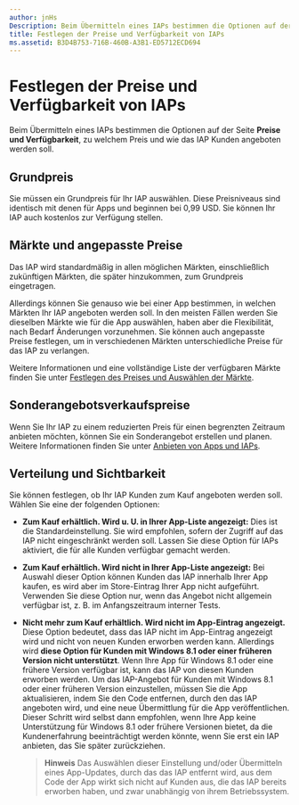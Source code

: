 ```yaml
---
author: jnHs
Description: Beim Übermitteln eines IAPs bestimmen die Optionen auf der Seite Preise und Verfügbarkeit, zu welchem Preis und wie das IAP Kunden angeboten werden soll.
title: Festlegen der Preise und Verfügbarkeit von IAPs
ms.assetid: B3D4B753-716B-460B-A3B1-ED5712ECD694
---
```


# Festlegen der Preise und Verfügbarkeit von IAPs


Beim Übermitteln eines IAPs bestimmen die Optionen auf der Seite **Preise und Verfügbarkeit**, zu welchem Preis und wie das IAP Kunden angeboten werden soll.

## Grundpreis


Sie müssen ein Grundpreis für Ihr IAP auswählen. Diese Preisniveaus sind identisch mit denen für Apps und beginnen bei 0,99 USD. Sie können Ihr IAP auch kostenlos zur Verfügung stellen.

## Märkte und angepasste Preise


Das IAP wird standardmäßig in allen möglichen Märkten, einschließlich zukünftigen Märkten, die später hinzukommen, zum Grundpreis eingetragen.

Allerdings können Sie genauso wie bei einer App bestimmen, in welchen Märkten Ihr IAP angeboten werden soll. In den meisten Fällen werden Sie dieselben Märkte wie für die App auswählen, haben aber die Flexibilität, nach Bedarf Änderungen vorzunehmen. Sie können auch angepasste Preise festlegen, um in verschiedenen Märkten unterschiedliche Preise für das IAP zu verlangen.

Weitere Informationen und eine vollständige Liste der verfügbaren Märkte finden Sie unter [Festlegen des Preises und Auswählen der Märkte](define-pricing-and-market-selection.md).

## Sonderangebotsverkaufspreise


Wenn Sie Ihr IAP zu einem reduzierten Preis für einen begrenzten Zeitraum anbieten möchten, können Sie ein Sonderangebot erstellen und planen. Weitere Informationen finden Sie unter [Anbieten von Apps und IAPs](put-apps-and-iaps-on-sale.md).

## Verteilung und Sichtbarkeit


Sie können festlegen, ob Ihr IAP Kunden zum Kauf angeboten werden soll. Wählen Sie eine der folgenden Optionen:

-   **Zum Kauf erhältlich. Wird u. U. in Ihrer App-Liste angezeigt:** Dies ist die Standardeinstellung. Sie wird empfohlen, sofern der Zugriff auf das IAP nicht eingeschränkt werden soll. Lassen Sie diese Option für IAPs aktiviert, die für alle Kunden verfügbar gemacht werden.
-   **Zum Kauf erhältlich. Wird nicht in Ihrer App-Liste angezeigt:** Bei Auswahl dieser Option können Kunden das IAP innerhalb Ihrer App kaufen, es wird aber im Store-Eintrag Ihrer App nicht aufgeführt. Verwenden Sie diese Option nur, wenn das Angebot nicht allgemein verfügbar ist, z. B. im Anfangszeitraum interner Tests.
-   **Nicht mehr zum Kauf erhältlich. Wird nicht im App-Eintrag angezeigt.** Diese Option bedeutet, dass das IAP nicht im App-Eintrag angezeigt wird und nicht von neuen Kunden erworben werden kann. Allerdings wird **diese Option für Kunden mit Windows 8.1 oder einer früheren Version nicht unterstützt**. Wenn Ihre App für Windows 8.1 oder eine frühere Version verfügbar ist, kann das IAP von diesen Kunden erworben werden. Um das IAP-Angebot für Kunden mit Windows 8.1 oder einer früheren Version einzustellen, müssen Sie die App aktualisieren, indem Sie den Code entfernen, durch den das IAP angeboten wird, und eine neue Übermittlung für die App veröffentlichen. Dieser Schritt wird selbst dann empfohlen, wenn Ihre App keine Unterstützung für Windows 8.1 oder frühere Versionen bietet, da die Kundenerfahrung beeinträchtigt werden könnte, wenn Sie erst ein IAP anbieten, das Sie später zurückziehen.
    
    > **Hinweis**  Das Auswählen dieser Einstellung und/oder Übermitteln eines App-Updates, durch das das IAP entfernt wird, aus dem Code der App wirkt sich nicht auf Kunden aus, die das IAP bereits erworben haben, und zwar unabhängig von ihrem Betriebssystem.

     

 

 






<!--HONumber=May16_HO2-->



